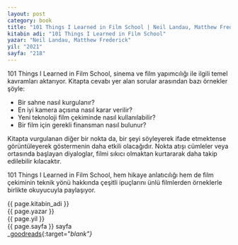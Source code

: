 ```yaml
---
layout: post
category: book
title: "101 Things I Learned in Film School | Neil Landau, Matthew Frederick (Kitap)"
kitabin adi: "101 Things I Learned in Film School"
yazar: "Neil Landau, Matthew Frederick"
yil: "2021"
sayfa: "218"
---
```


101 Things I Learned in Film School, sinema ve film yapımcılığı ile ilgili temel kavramları aktarıyor. Kitapta cevabı yer alan sorular arasından bazı örnekler şöyle:

- Bir sahne nasıl kurgulanır?
- En iyi kamera açısına nasıl karar verilir?
- Yeni teknoloji film çekiminde nasıl kullanılabilir?
- Bir film için gerekli finansman nasıl bulunur?

Kitapta vurgulanan diğer bir nokta da, bir şeyi söyleyerek ifade etmektense görüntüleyerek göstermenin daha etkili olacağıdır. Nokta atışı cümleler veya ortasında başlayan diyaloglar, filmi sıkıcı olmaktan kurtararak daha takip edilebilir kılacaktır. 

101 Things I Learned in Film School, hem hikaye anlatıcılığı hem de film çekiminin teknik yönü hakkında çeşitli ipuçlarını ünlü filmlerden örneklerle birlikte okuyucuyla paylaşıyor. 

{{ page.kitabin_adi }}  
{{ page.yazar }}  
{{ page.yil }}  
{{ page.sayfa }} sayfa  
_[goodreads](https://www.goodreads.com/book/show/8065938-101-things-i-learned-in-film-school){:target="_blank"}_

